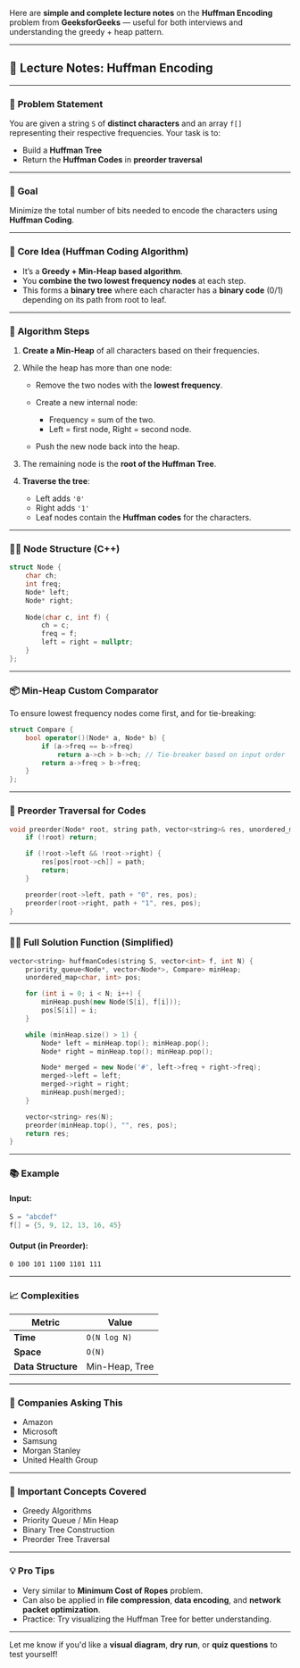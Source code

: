 Here are **simple and complete lecture notes** on the **Huffman Encoding** problem from **GeeksforGeeks** — useful for both interviews and understanding the greedy + heap pattern.

---

## 📘 **Lecture Notes: Huffman Encoding**

---

### 🔷 **Problem Statement**

You are given a string `S` of **distinct characters** and an array `f[]` representing their respective frequencies.
Your task is to:

* Build a **Huffman Tree**
* Return the **Huffman Codes** in **preorder traversal**

---

### 🎯 **Goal**

Minimize the total number of bits needed to encode the characters using **Huffman Coding**.

---

### 🧠 **Core Idea (Huffman Coding Algorithm)**

* It’s a **Greedy + Min-Heap based algorithm**.
* You **combine the two lowest frequency nodes** at each step.
* This forms a **binary tree** where each character has a **binary code** (0/1) depending on its path from root to leaf.

---

### 🧩 **Algorithm Steps**

1. **Create a Min-Heap** of all characters based on their frequencies.
2. While the heap has more than one node:

   * Remove the two nodes with the **lowest frequency**.
   * Create a new internal node:

     * Frequency = sum of the two.
     * Left = first node, Right = second node.
   * Push the new node back into the heap.
3. The remaining node is the **root of the Huffman Tree**.
4. **Traverse the tree**:

   * Left adds `'0'`
   * Right adds `'1'`
   * Leaf nodes contain the **Huffman codes** for the characters.

---

### 🧑‍💻 **Node Structure (C++)**

```cpp
struct Node {
    char ch;
    int freq;
    Node* left;
    Node* right;
    
    Node(char c, int f) {
        ch = c;
        freq = f;
        left = right = nullptr;
    }
};
```

---

### 📦 **Min-Heap Custom Comparator**

To ensure lowest frequency nodes come first, and for tie-breaking:

```cpp
struct Compare {
    bool operator()(Node* a, Node* b) {
        if (a->freq == b->freq)
            return a->ch > b->ch; // Tie-breaker based on input order
        return a->freq > b->freq;
    }
};
```

---

### 🔁 **Preorder Traversal for Codes**

```cpp
void preorder(Node* root, string path, vector<string>& res, unordered_map<char, int>& pos) {
    if (!root) return;

    if (!root->left && !root->right) {
        res[pos[root->ch]] = path;
        return;
    }

    preorder(root->left, path + "0", res, pos);
    preorder(root->right, path + "1", res, pos);
}
```

---

### 🧑‍💻 **Full Solution Function (Simplified)**

```cpp
vector<string> huffmanCodes(string S, vector<int> f, int N) {
    priority_queue<Node*, vector<Node*>, Compare> minHeap;
    unordered_map<char, int> pos;

    for (int i = 0; i < N; i++) {
        minHeap.push(new Node(S[i], f[i]));
        pos[S[i]] = i;
    }

    while (minHeap.size() > 1) {
        Node* left = minHeap.top(); minHeap.pop();
        Node* right = minHeap.top(); minHeap.pop();

        Node* merged = new Node('#', left->freq + right->freq);
        merged->left = left;
        merged->right = right;
        minHeap.push(merged);
    }

    vector<string> res(N);
    preorder(minHeap.top(), "", res, pos);
    return res;
}
```

---

### 📚 **Example**

#### Input:

```cpp
S = "abcdef"
f[] = {5, 9, 12, 13, 16, 45}
```

#### Output (in Preorder):

```
0 100 101 1100 1101 111
```

---

### 📈 **Complexities**

| Metric             | Value          |
| ------------------ | -------------- |
| **Time**           | `O(N log N)`   |
| **Space**          | `O(N)`         |
| **Data Structure** | Min-Heap, Tree |

---

### 🏢 **Companies Asking This**

* Amazon
* Microsoft
* Samsung
* Morgan Stanley
* United Health Group

---

### 🧠 **Important Concepts Covered**

* Greedy Algorithms
* Priority Queue / Min Heap
* Binary Tree Construction
* Preorder Tree Traversal

---

### 💡 **Pro Tips**

* Very similar to **Minimum Cost of Ropes** problem.
* Can also be applied in **file compression**, **data encoding**, and **network packet optimization**.
* Practice: Try visualizing the Huffman Tree for better understanding.

---

Let me know if you'd like a **visual diagram**, **dry run**, or **quiz questions** to test yourself!
